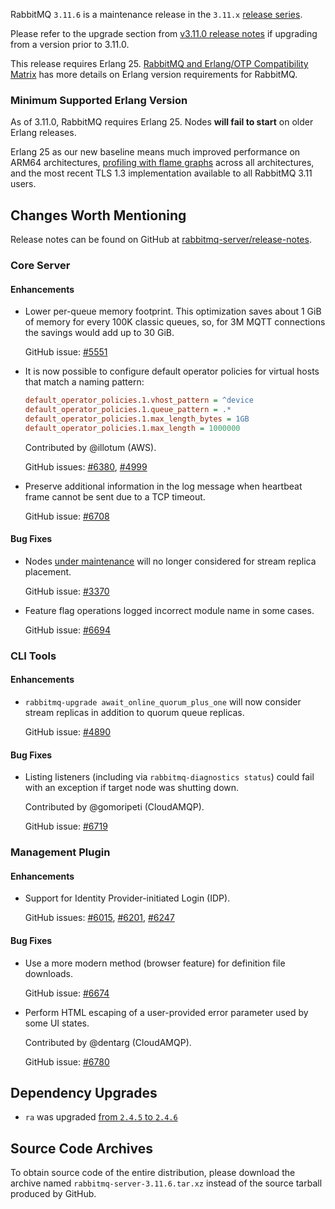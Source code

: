 RabbitMQ `3.11.6` is a maintenance release in the `3.11.x` [release series](https://www.rabbitmq.com/versions.html).

Please refer to the upgrade section from [v3.11.0 release notes](https://github.com/rabbitmq/rabbitmq-server/releases/tag/v3.11.0)
if upgrading from a version prior to 3.11.0.

This release requires Erlang 25.
[RabbitMQ and Erlang/OTP Compatibility Matrix](https://www.rabbitmq.com/which-erlang.html) has more details on
Erlang version requirements for RabbitMQ.


### Minimum Supported Erlang Version

As of 3.11.0, RabbitMQ requires Erlang 25. Nodes **will fail to start** on older Erlang releases.

Erlang 25 as our new baseline means much improved performance on ARM64 architectures, [profiling with flame graphs](https://blog.rabbitmq.com/posts/2022/05/flame-graphs/)
across all architectures, and the most recent TLS 1.3 implementation available to all RabbitMQ 3.11 users.


## Changes Worth Mentioning

Release notes can be found on GitHub at [rabbitmq-server/release-notes](https://github.com/rabbitmq/rabbitmq-server/tree/v3.11.x/release-notes).


### Core Server

#### Enhancements

 * Lower per-queue memory footprint. This optimization saves about 1 GiB of memory for
   every 100K classic queues, so, for 3M MQTT connections the savings would add up to 30 GiB.

   GitHub issue: [#5551](https://github.com/rabbitmq/rabbitmq-server/pull/5551)

 * It is now possible to configure default operator policies for virtual hosts
   that match a naming pattern:

   ``` ini
   default_operator_policies.1.vhost_pattern = ^device
   default_operator_policies.1.queue_pattern = .*
   default_operator_policies.1.max_length_bytes = 1GB
   default_operator_policies.1.max_length = 1000000
   ```

   Contributed by @illotum (AWS).

   GitHub issues: [#6380](https://github.com/rabbitmq/rabbitmq-server/issues/6380), [#4999](https://github.com/rabbitmq/rabbitmq-server/issues/4999)

 * Preserve additional information in the log message when heartbeat frame cannot
   be sent due to a TCP timeout.

   GitHub issue: [#6708](https://github.com/rabbitmq/rabbitmq-server/pull/6708)

#### Bug Fixes

 * Nodes [under maintenance](https://rabbitmq.com/upgrade.html#maintenance-mode) will no longer considered for stream replica placement.

   GitHub issue: [#3370](https://github.com/rabbitmq/rabbitmq-server/issues/3370)

 * Feature flag operations logged incorrect module name in some cases.

   GitHub issue: [#6694](https://github.com/rabbitmq/rabbitmq-server/pull/6694)


### CLI Tools

#### Enhancements

 * `rabbitmq-upgrade await_online_quorum_plus_one` will now consider stream replicas in addition to quorum queue replicas.

   GitHub issue: [#4890](https://github.com/rabbitmq/rabbitmq-server/issues/4890)

#### Bug Fixes

 * Listing listeners (including via `rabbitmq-diagnostics status`) could fail with an exception
   if target node was shutting down.

   Contributed by @gomoripeti (CloudAMQP).

   GitHub issue: [#6719](https://github.com/rabbitmq/rabbitmq-server/pull/6719)


### Management Plugin

#### Enhancements

 * Support for Identity Provider-initiated Login (IDP).

   GitHub issues: [#6015](https://github.com/rabbitmq/rabbitmq-server/pull/6015), [#6201](https://github.com/rabbitmq/rabbitmq-server/pull/6201),
   [#6247](https://github.com/rabbitmq/rabbitmq-server/pull/6247)

#### Bug Fixes

 * Use a more modern method (browser feature) for definition file downloads.

   GitHub issue: [#6674](https://github.com/rabbitmq/rabbitmq-server/pull/6674)

 * Perform HTML escaping of a user-provided error parameter used by some UI states.

   Contributed by @dentarg (CloudAMQP).

   GitHub issue: [#6780](https://github.com/rabbitmq/rabbitmq-server/pull/6780)


## Dependency Upgrades

 * `ra` was upgraded [from `2.4.5` to `2.4.6`](https://github.com/rabbitmq/ra/releases)


## Source Code Archives

To obtain source code of the entire distribution, please download the archive named `rabbitmq-server-3.11.6.tar.xz`
instead of the source tarball produced by GitHub.

